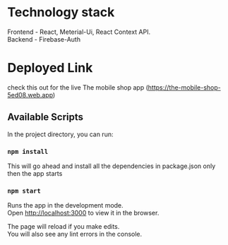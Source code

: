 # Technology stack 

Frontend - React, Meterial-Ui, React Context API.\
Backend - Firebase-Auth

# Deployed Link

check this out for the live The mobile shop app (https://the-mobile-shop-5ed08.web.app)

## Available Scripts

In the project directory, you can run:

### `npm install`

This will go ahead and install all the  dependencies in package.json only then the app starts 

### `npm start`

Runs the app in the development mode.\
Open [http://localhost:3000](http://localhost:3000) to view it in the browser.

The page will reload if you make edits.\
You will also see any lint errors in the console.

